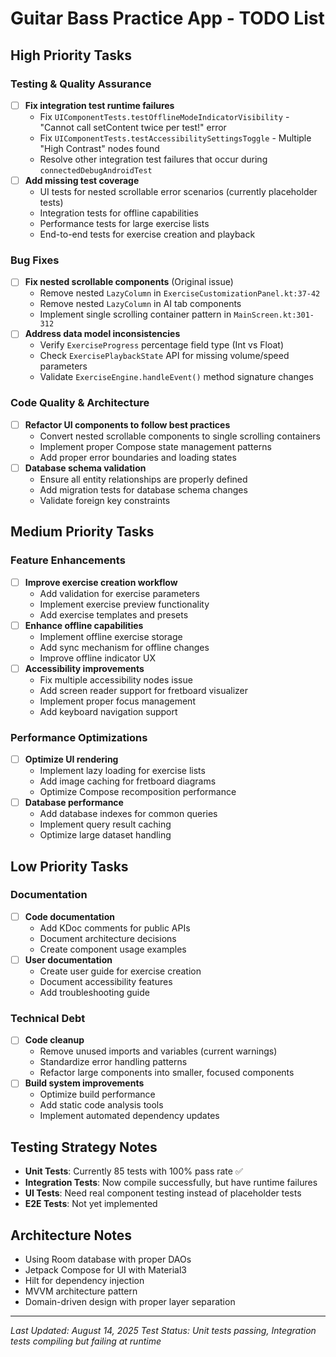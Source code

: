# Guitar Bass Practice App - TODO List

## High Priority Tasks

### Testing & Quality Assurance
- [ ] **Fix integration test runtime failures**
  - Fix `UIComponentTests.testOfflineModeIndicatorVisibility` - "Cannot call setContent twice per test!" error
  - Fix `UIComponentTests.testAccessibilitySettingsToggle` - Multiple "High Contrast" nodes found
  - Resolve other integration test failures that occur during `connectedDebugAndroidTest`
- [ ] **Add missing test coverage**
  - UI tests for nested scrollable error scenarios (currently placeholder tests)
  - Integration tests for offline capabilities
  - Performance tests for large exercise lists
  - End-to-end tests for exercise creation and playback

### Bug Fixes
- [ ] **Fix nested scrollable components** (Original issue)
  - Remove nested `LazyColumn` in `ExerciseCustomizationPanel.kt:37-42`
  - Remove nested `LazyColumn` in AI tab components
  - Implement single scrolling container pattern in `MainScreen.kt:301-312`
- [ ] **Address data model inconsistencies**
  - Verify `ExerciseProgress` percentage field type (Int vs Float)
  - Check `ExercisePlaybackState` API for missing volume/speed parameters
  - Validate `ExerciseEngine.handleEvent()` method signature changes

### Code Quality & Architecture
- [ ] **Refactor UI components to follow best practices**
  - Convert nested scrollable components to single scrolling containers
  - Implement proper Compose state management patterns
  - Add proper error boundaries and loading states
- [ ] **Database schema validation**
  - Ensure all entity relationships are properly defined
  - Add migration tests for database schema changes
  - Validate foreign key constraints

## Medium Priority Tasks

### Feature Enhancements
- [ ] **Improve exercise creation workflow**
  - Add validation for exercise parameters
  - Implement exercise preview functionality
  - Add exercise templates and presets
- [ ] **Enhance offline capabilities**
  - Implement offline exercise storage
  - Add sync mechanism for offline changes
  - Improve offline indicator UX
- [ ] **Accessibility improvements**
  - Fix multiple accessibility nodes issue
  - Add screen reader support for fretboard visualizer
  - Implement proper focus management
  - Add keyboard navigation support

### Performance Optimizations
- [ ] **Optimize UI rendering**
  - Implement lazy loading for exercise lists
  - Add image caching for fretboard diagrams
  - Optimize Compose recomposition performance
- [ ] **Database performance**
  - Add database indexes for common queries
  - Implement query result caching
  - Optimize large dataset handling

## Low Priority Tasks

### Documentation
- [ ] **Code documentation**
  - Add KDoc comments for public APIs
  - Document architecture decisions
  - Create component usage examples
- [ ] **User documentation**
  - Create user guide for exercise creation
  - Document accessibility features
  - Add troubleshooting guide

### Technical Debt
- [ ] **Code cleanup**
  - Remove unused imports and variables (current warnings)
  - Standardize error handling patterns
  - Refactor large components into smaller, focused components
- [ ] **Build system improvements**
  - Optimize build performance
  - Add static code analysis tools
  - Implement automated dependency updates

## Testing Strategy Notes
- **Unit Tests**: Currently 85 tests with 100% pass rate ✅
- **Integration Tests**: Now compile successfully, but have runtime failures
- **UI Tests**: Need real component testing instead of placeholder tests
- **E2E Tests**: Not yet implemented

## Architecture Notes
- Using Room database with proper DAOs
- Jetpack Compose for UI with Material3
- Hilt for dependency injection
- MVVM architecture pattern
- Domain-driven design with proper layer separation

---
*Last Updated: August 14, 2025*
*Test Status: Unit tests passing, Integration tests compiling but failing at runtime*